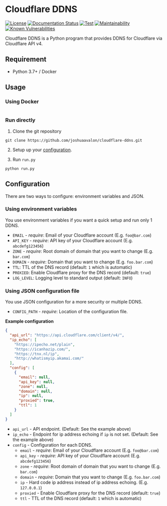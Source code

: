 # Cloudflare DDNS

[![License](https://img.shields.io/github/license/joshuaavalon/cloudflare-ddns.svg)](https://github.com/joshuaavalon/cloudflare-ddns/blob/master/LICENSE) 
[![Documentation Status](https://readthedocs.org/projects/aliceplex-schema/badge/?version=latest)](https://aliceplex-schema.readthedocs.io/en/latest/) 
[![Test](https://img.shields.io/travis/joshuaavalon/cloudflare-ddns.svg)](https://travis-ci.org/joshuaavalon/cloudflare-ddns) 
[![Maintainability](https://img.shields.io/codeclimate/maintainability/joshuaavalon/cloudflare-ddns.svg)](https://codeclimate.com/github/joshuaavalon/cloudflare-ddns)
[![Known Vulnerabilities](https://snyk.io/test/github/joshuaavalon/cloudflare-ddns/badge.svg)](https://snyk.io/test/github/joshuaavalon/cloudflare-ddns)

Cloudflare DDNS is a Python program that provides DDNS for Cloudflare via Cloudflare API v4.

## Requirement

* Python 3.7+ / Docker

## Usage
### Using Docker
```
```

### Run directly
1. Clone the git repository
```
git clone https://github.com/joshuaavalon/cloudflare-ddns.git
```

2. Setup up your [configuration](#configuration).

3. Run `run.py`
```
python run.py
```

## Configuration

There are two ways to configure: environment variables and JSON.

### Using environment variables

You use environment variables if you want a quick setup and run only 1 DDNS.

* `EMAIL` - *require*: Email of your Cloudflare account (E.g. `foo@bar.com`)
* `API_KEY` - *require*: API key of your Cloudflare account (E.g. `abcdefg123456`)
* `ZONE` - *require*: Root domain of domain that you want to change (E.g. `bar.com`)
* `DOMAIN` - *require*:  Domain that you want to change (E.g. `foo.bar.com`)
* `TTL`:  TTL of the DNS record (default: `1` which is automatic)
* `PROXIED`:  Enable Cloudflare proxy for the DNS record (default: `true`)
* `LOG_LEVEL`:  Logging level to standard output (default: `INFO`)

### Using JSON configuration file

You use JSON configuration for a more security or multiple DDNS.

* `CONFIG_PATH` - *require*: Location of the configuration file.

**Example configuration**
```json
{
  "api_url": "https://api.cloudflare.com/client/v4/",
  "ip_echo": [
    "https://ipecho.net/plain",
    "https://icanhazip.com/",
    "https://tnx.nl/ip",
    "http://whatismyip.akamai.com/"
  ],
  "config": [
    {
      "email": null,
      "api_key": null,
      "zone": null,
      "domain": null,
      "ip": null,
      "proxied": true,
      "ttl": 1
    }
  ]
}
```

* `api_url` - API endpoint. (Default: See the example above)
* `ip_echo` - Endpoint for ip address echoing  if `ip` is not set. (Default: See the example above)
* `config` - Configuration for each DDNS.
    * `email` - *require*: Email of your Cloudflare account (E.g. `foo@bar.com`)
    * `api_key` - *require*: API key of your Cloudflare account (E.g. `abcdefg123456`)
    * `zone` - *require*: Root domain of domain that you want to change (E.g. `bar.com`)
    * `domain` - *require*:  Domain that you want to change (E.g. `foo.bar.com`)
    * `ip` - Hard code ip address instead of ip address echoing. (E.g. `127.0.0.1`)
    * `proxied` - Enable Cloudflare proxy for the DNS record (default: `true`)
    * `ttl` - TTL of the DNS record (default: `1` which is automatic)